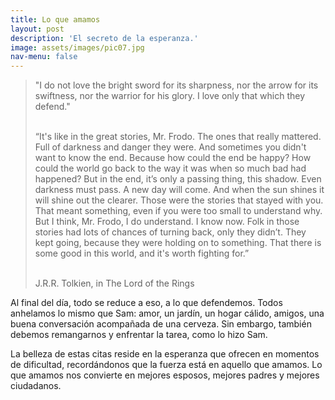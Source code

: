```yaml
---
title: Lo que amamos
layout: post
description: 'El secreto de la esperanza.'
image: assets/images/pic07.jpg
nav-menu: false
---
```


 
> "I do not love the bright sword for its sharpness, nor the arrow for its swiftness, nor the warrior for his glory. I love only that which they defend."      
> <br>
>
> “It's like in the great stories, Mr. Frodo. The ones that really mattered. Full of darkness and danger they were. And sometimes you didn't want to know the end. Because how could the end be happy? How could the world go back to the way it was when so much bad had happened? But in the end, it’s only a passing thing, this shadow. Even darkness must pass. A new day will come. And when the sun shines it will shine out the clearer. Those were the stories that stayed with you. That meant something, even if you were too small to understand why. But I think, Mr. Frodo, I do understand. I know now. Folk in those stories had lots of chances of turning back, only they didn’t. They kept going, because they were holding on to something. That there is some good in this world, and it's worth fighting for.”    
> <br>
> 
> J.R.R. Tolkien, in The Lord of the Rings


Al final del día, todo se reduce a eso, a lo que defendemos. Todos anhelamos lo mismo que Sam: amor, un jardín, un hogar cálido, amigos, una buena conversación acompañada de una cerveza. Sin embargo, también debemos remangarnos y enfrentar la tarea, como lo hizo Sam.

La belleza de estas citas reside en la esperanza que ofrecen en momentos de dificultad, recordándonos que la fuerza está en aquello que amamos. Lo que amamos nos convierte en mejores esposos, mejores padres y mejores ciudadanos.


